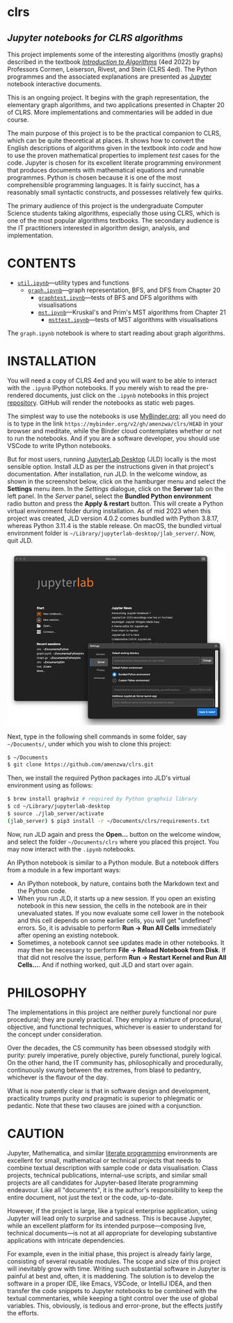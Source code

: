# clrs

## *Jupyter notebooks for CLRS algorithms*

This project implements some of the interesting algorithms (mostly graphs) described in the textbook [*Introduction to Algorithms*](https://www.amazon.com/Introduction-Algorithms-fourth-Thomas-Cormen/dp/026204630X) (4ed 2022) by Professors Cormen, Leiserson, Rivest, and Stein (CLRS 4ed). The Python programmes and the associated explanations are presented as [Jupyter](https://www.amazon.com/Introduction-Algorithms-fourth-Thomas-Cormen/dp/026204630X) notebook interactive documents.

This is an ongoing project. It begins with the graph representation, the elementary graph algorithms, and two applications presented in Chapter 20 of CLRS. More implementations and commentaries will be added in due course.

The main purpose of this project is to be the practical companion to CLRS, which can be quite theoretical at places. It shows how to convert the English descriptions of algorithms given in the textbook into *code* and how to use the proven mathematical properties to implement *test* cases for the code. Jupyter is chosen for its excellent literate programming environment that produces documents with mathematical equations and runnable programmes. Python is chosen because it is one of the most comprehensible programming languages. It is fairly succinct, has a reasonably small syntactic constructs, and possesses relatively few quirks.

The primary audience of this project is the undergraduate Computer Science students taking algorithms, especially those using CLRS, which is one of the most popular algorithms textbooks. The secondary audience is the IT practitioners interested in algorithm design, analysis, and implementation.

# CONTENTS

- [`util.ipynb`](./util.ipynb)—utility types and functions
  - [`graph.ipynb`](./graph.ipynb)—graph representation, BFS, and DFS from Chapter 20
    - [`graphtest.ipynb`](./graphtest.ipynb)—tests of BFS and DFS algorithms with visualisations
    - [`mst.ipynb`](./mst.ipynb)—Kruskal's and Prim's MST algorithms from Chapter 21
      - [`msttest.ipynb`](./msttest.ipynb)—tests of MST algorithms with visualisations


The `graph.ipynb` notebook is where to start reading about graph algorithms.


# INSTALLATION

You will need a copy of CLRS 4ed and you will want to be able to interact with the `.ipynb` IPython notebooks. If you merely wish to read the pre-rendered documents, just click on the `.ipynb` notebooks in this project [repository](https://github.com/amenzwa/clrs). GitHub will render the notebooks as static web pages.

The simplest way to use the notebooks is use [MyBinder.org](https://mybinder.org/v2/gh/amenzwa/clrs/HEAD); all you need do is to type in the link `https://mybinder.org/v2/gh/amenzwa/clrs/HEAD` in your browser and meditate, while the Binder cloud contemplates whether or not to run the notebooks. And if you are a software developer, you should use VSCode to write IPython notebooks.

But for most users, running [JupyterLab Desktop](https://github.com/jupyterlab/jupyterlab-desktop) (JLD) locally is the most sensible option. Install JLD as per the instructions given in that project's documentation. After installation, run JLD. In the welcome window, as shown in the screenshot below, click on the hamburger menu and select the **Settings** menu item. In the *Settings* dialogue, click on the **Server** tab on the left panel. In the *Server* panel, select the **Bundled Python environment** radio button and press the **Apply & restart** button. This will create a Python virtual environment folder during installation. As of mid 2023 when this project was created, JLD version 4.0.2 comes bundled with Python 3.8.17, whereas Python 3.11.4 is the stable release. On macOS, the bundled virtual environment folder is `~/Library/jupyterlab-desktop/jlab_server/`. Now, quit JLD.

![JupyterLab Desktop Settings dialogue](./images/JLDSettings.jpg)

Next, type in the following shell commands in some folder, say `~/Documents/`, under which you wish to clone this project:

```bash
$ ~/Documents
$ git clone https://github.com/amenzwa/clrs.git
```

Then, we install the required Python packages into JLD's virtual environment using as follows:

```bash
$ brew install graphviz # required by Python graphviz library
$ cd ~/Library/jupyterlab-desktop
$ source ./jlab_server/activate
(jlab_server) $ pip3 install -r ~/Documents/clrs/requirements.txt
```

Now, run JLD again and press the **Open...** button on the welcome window, and select the folder `~/Documents/clrs` where you placed this project. You may now interact with the `.ipynb` notebooks.

An IPython notebook is similar to a Python module. But a notebook differs from a module in a few important ways:

- An IPython notebook, by nature, contains both the Markdown text and the Python code.
- When you run JLD, it starts up a new session. If you open an existing notebook in this new session, the cells in the notebook are in their unevaluated states. If you now evaluate some cell lower in the notebook and this cell depends on some earlier cells, you will get "undefined" errors. So, it is advisable to perform **Run → Run All Cells** immediately after opening an existing notebook.
- Sometimes, a notebook cannot see updates made in other notebooks. It may then be necessary to perform **File → Reload Notebook from Disk**. If that did not resolve the issue, perform **Run → Restart Kernel and Run All Cells...**. And if nothing worked, quit JLD and start over again.

# PHILOSOPHY

The implementations in this project are neither purely functional nor pure procedural; they are purely practical. They employ a mixture of procedural, objective, and functional techniques, whichever is easier to understand for the concept under consideration.

Over the decades, the CS community has been obsessed stodgily with purity: purely imperative, purely objective, purely functional, purely logical. On the other hand, the IT community has, philosophically and procedurally, continuously swung between the extremes, from blasé to pedantry, whichever is the flavour of the day.

What is now patently clear is that in software design and development, practicality trumps purity *and* pragmatic is superior to phlegmatic or pedantic. Note that these two clauses are joined with a conjunction.

# CAUTION

Jupyter, Mathematica, and similar [literate programming](https://en.wikipedia.org/wiki/Literate_programming) environments are excellent for small, mathematical or technical projects that needs to combine textual description with sample code or data visualisation. Class projects, technical publications, internal-use scripts, and similar small projects are all candidates for Jupyter-based literate programming endeavour. Like all "documents", it is the author's responsibility to keep the entire document, not just the text or the code, up-to-date.

However, if the project is large, like a typical enterprise application, using Jupyter will lead only to surprise and sadness. This is because Jupyter, while an excellent platform for its intended purpose—composing live, technical documents—is not at all appropriate for developing substantive applications with intricate dependencies.

For example, even in the initial phase, this project is already fairly large, consisting of several reusable modules. The scope and size of this project will inevitably grow with time. Writing such substantial software in Jupyter is painful at best and, often, it is maddening. The solution is to develop the software in a proper IDE, like Emacs, VSCode, or IntelliJ IDEA, and then transfer the code snippets to Jupyter notebooks to be combined with the textual commentaries, while keeping a tight control over the use of global variables. This, obviously, is tedious and error-prone, but the effects justify the efforts.
